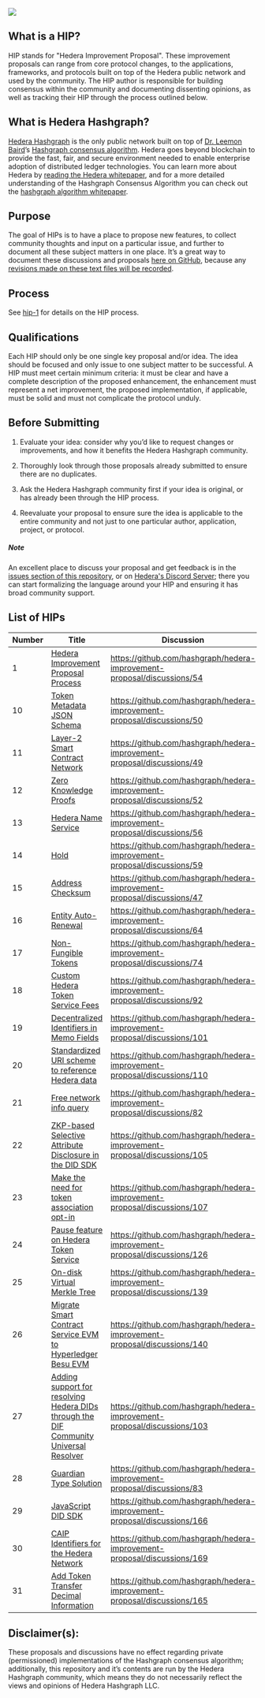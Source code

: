 ![](https://www.hedera.com/logo-capital-hbar-wordmark.jpg)

## What is a HIP?

HIP stands for "Hedera Improvement Proposal". These improvement proposals can range from core protocol changes, to the applications, frameworks, and protocols built on top of the Hedera public network and used by the community. The HIP author is responsible for building consensus within the community and documenting dissenting opinions, as well as tracking their HIP through the process outlined below.

## What is Hedera Hashgraph?

[Hedera Hashgraph](https://hedera.com) is the only public network built on top of [Dr. Leemon Baird](http://www.leemon.com/)’s [Hashgraph consensus algorithm](http://www.leemon.com/papers/2016b.pdf). Hedera goes beyond blockchain to provide the fast, fair, and secure environment needed to enable enterprise adoption of distributed ledger technologies. You can learn more about Hedera by [reading the Hedera whitepaper](https://hedera.com/whitepaper), and for a more detailed understanding of the Hashgraph Consensus Algorithm you can check out the [hashgraph algorithm whitepaper](http://www.leemon.com/papers/2016b.pdf).

## Purpose

The goal of HIPs is to have a place to propose new features, to collect community thoughts and input on a particular issue, and further to document all these subject matters in one place. It’s a great way to document these discussions and proposals [here on GitHub](https://github.com/hashgraph/hedera-improvement-proposal), because any [revisions made on these text files will be recorded](https://github.com/hashgraph/hedera-improvement-proposal/commits/master).

## Process

See [hip-1](HIP/hip-1.md) for details on the HIP process.

## Qualifications

Each HIP should only be one single key proposal and/or idea. The idea should be focused and only issue to one subject matter to be successful. A HIP must meet certain minimum criteria: it must be clear and have a complete description of the proposed enhancement, the enhancement must represent a net improvement, the proposed implementation, if applicable, must be solid and must not complicate the protocol unduly.

## Before Submitting

1. Evaluate your idea: consider why you’d like to request changes or improvements, and how it benefits the Hedera Hashgraph community.

2. Thoroughly look through those proposals already submitted to ensure there are no duplicates.

3. Ask the Hedera Hashgraph community first if your idea is original, or has already been through the HIP process.

4. Reevaluate your proposal to ensure sure the idea is applicable to the entire community and not just to one particular author, application, project, or protocol.

##### Note

An excellent place to discuss your proposal and get feedback is in the [issues section of this repository](https://github.com/hashgraph/hip/issues), or on [Hedera's Discord Server](https://hedera.com/discord); there you can start formalizing the language around your HIP and ensuring it has broad community support.

## List of HIPs

| Number | Title | Discussion | Status |
|---|---|---|---:|
| 1 | [Hedera Improvement Proposal Process](https://github.com/hashgraph/hedera-improvement-proposal/blob/master/HIP/hip-1.md) | https://github.com/hashgraph/hedera-improvement-proposal/discussions/54 | Draft |
| 10 | [Token Metadata JSON Schema](https://github.com/hashgraph/hedera-improvement-proposal/blob/master/HIP/hip-10.md) | https://github.com/hashgraph/hedera-improvement-proposal/discussions/50 | Draft |
| 11 | [Layer-2 Smart Contract Network](https://github.com/hashgraph/hedera-improvement-proposal/blob/master/HIP/hip-11.md) | https://github.com/hashgraph/hedera-improvement-proposal/discussions/49 | Draft |
| 12 | [Zero Knowledge Proofs](https://github.com/hashgraph/hedera-improvement-proposal/blob/master/HIP/hip-12.md) | https://github.com/hashgraph/hedera-improvement-proposal/discussions/52 | Draft |
| 13 | [Hedera Name Service](https://github.com/hashgraph/hedera-improvement-proposal/blob/master/HIP/hip-13.md) | https://github.com/hashgraph/hedera-improvement-proposal/discussions/56 | Draft |
| 14 | [Hold](https://github.com/hashgraph/hedera-improvement-proposal/blob/master/HIP/hip-14.md) | https://github.com/hashgraph/hedera-improvement-proposal/discussions/59 | Draft |
| 15 | [Address Checksum](https://github.com/hashgraph/hedera-improvement-proposal/blob/master/HIP/hip-15.md) | https://github.com/hashgraph/hedera-improvement-proposal/discussions/47 | Final |
| 16 | [Entity Auto-Renewal](https://github.com/hashgraph/hedera-improvement-proposal/blob/master/HIP/hip-16.md) | https://github.com/hashgraph/hedera-improvement-proposal/discussions/64 | Final |
| 17 | [Non-Fungible Tokens](https://github.com/hashgraph/hedera-improvement-proposal/blob/master/HIP/hip-17.md) | https://github.com/hashgraph/hedera-improvement-proposal/discussions/74 | Draft |
| 18 | [Custom Hedera Token Service Fees](https://github.com/hashgraph/hedera-improvement-proposal/blob/master/HIP/hip-18.md) | https://github.com/hashgraph/hedera-improvement-proposal/discussions/92 | Draft |
| 19 | [Decentralized Identifiers in Memo Fields](https://github.com/hashgraph/hedera-improvement-proposal/blob/master/HIP/hip-19.md) | https://github.com/hashgraph/hedera-improvement-proposal/discussions/101 | Draft |
| 20 | [Standardized URI scheme to reference Hedera data](https://github.com/hashgraph/hedera-improvement-proposal/blob/master/HIP/hip-20.md) | https://github.com/hashgraph/hedera-improvement-proposal/discussions/110 | Draft |
| 21 | [Free network info query](https://github.com/hashgraph/hedera-improvement-proposal/blob/master/HIP/hip-21.md) | https://github.com/hashgraph/hedera-improvement-proposal/discussions/82 | Draft |
| 22 | [ZKP-based Selective Attribute Disclosure in the DID SDK](https://github.com/hashgraph/hedera-improvement-proposal/blob/master/HIP/hip-22.md) | https://github.com/hashgraph/hedera-improvement-proposal/discussions/105 | Draft |
| 23 | [Make the need for token association opt-in](https://github.com/hashgraph/hedera-improvement-proposal/blob/master/HIP/hip-23.md) | https://github.com/hashgraph/hedera-improvement-proposal/discussions/107 | Draft |
| 24 | [Pause feature on Hedera Token Service](https://github.com/hashgraph/hedera-improvement-proposal/blob/master/HIP/hip-24.md) | https://github.com/hashgraph/hedera-improvement-proposal/discussions/126 | Draft |
| 25 | [On-disk Virtual Merkle Tree](https://github.com/hashgraph/hedera-improvement-proposal/blob/master/HIP/hip-25.md) | https://github.com/hashgraph/hedera-improvement-proposal/discussions/139 | Draft |
| 26 | [Migrate Smart Contract Service EVM to Hyperledger Besu EVM](https://github.com/hashgraph/hedera-improvement-proposal/blob/master/HIP/hip-26.md) | https://github.com/hashgraph/hedera-improvement-proposal/discussions/140 | Draft |
| 27 | [Adding support for resolving Hedera DIDs through the DIF Community Universal Resolver](https://github.com/hashgraph/hedera-improvement-proposal/blob/master/HIP/hip-27.md) | https://github.com/hashgraph/hedera-improvement-proposal/discussions/103 | Draft |
| 28 | [Guardian Type Solution](https://github.com/hashgraph/hedera-improvement-proposal/blob/master/HIP/hip-28.md) | https://github.com/hashgraph/hedera-improvement-proposal/discussions/83 | Draft |
| 29 | [JavaScript DID SDK](https://github.com/hashgraph/hedera-improvement-proposal/blob/master/HIP/hip-29.md) | https://github.com/hashgraph/hedera-improvement-proposal/discussions/166 | Draft |
| 30 | [CAIP Identifiers for the Hedera Network](https://github.com/hashgraph/hedera-improvement-proposal/blob/master/HIP/hip-30.md) | https://github.com/hashgraph/hedera-improvement-proposal/discussions/169| Draft |
| 31 | [Add Token Transfer Decimal Information](https://github.com/hashgraph/hedera-improvement-proposal/blob/master/HIP/hip-31.md) | https://github.com/hashgraph/hedera-improvement-proposal/discussions/165 | Draft |

## Disclaimer(s):

These proposals and discussions have no effect regarding private (permissioned) implementations of the Hashgraph consensus algorithm; additionally, this repository and it’s contents are run by the Hedera Hashgraph community, which means they do not necessarily reflect the views and opinions of Hedera Hashgraph LLC.
